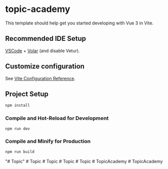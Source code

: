 # topic-academy

This template should help get you started developing with Vue 3 in Vite.

## Recommended IDE Setup

[VSCode](https://code.visualstudio.com/) + [Volar](https://marketplace.visualstudio.com/items?itemName=Vue.volar) (and disable Vetur).

## Customize configuration

See [Vite Configuration Reference](https://vitejs.dev/config/).

## Project Setup

```sh
npm install
```

### Compile and Hot-Reload for Development

```sh
npm run dev
```

### Compile and Minify for Production

```sh
npm run build
```
"# Topic" 
#   T o p i c  
 #   T o p i c  
 #   T o p i c  
 #   T o p i c  
 #   T o p i c A c a d e m y  
 #   T o p i c A c a d e m y  
 